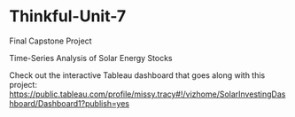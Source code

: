# Thinkful-Unit-7
Final Capstone Project

Time-Series Analysis of Solar Energy Stocks

Check out the interactive Tableau dashboard that goes along with this project:
https://public.tableau.com/profile/missy.tracy#!/vizhome/SolarInvestingDashboard/Dashboard1?publish=yes
